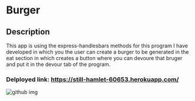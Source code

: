 # Burger

## Description

This app is using the express-handlesbars methods for this program I have developed in which you the user can create a burger to be generated in the eat section in which creates a button where you can devoure that bruger and put it in the devour tab of the program.

### Delployed link: https://still-hamlet-60653.herokuapp.com/

![github img ](.\assets\img\screenshot.png)
